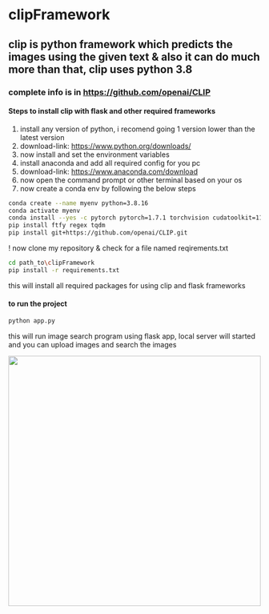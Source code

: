 # clipFramework

## clip is python framework which predicts the images using the given text & also it can do much more than that, clip uses python 3.8

### complete info is in https://github.com/openai/CLIP
#### Steps to install clip with flask and other required frameworks
1. install any version of python, i recomend going 1 version lower than the latest version 
2. download-link: https://www.python.org/downloads/ 
3. now install and set the environment variables
4. install anaconda and add all required config for you pc 
5. download-link: https://www.anaconda.com/download
6. now open the command prompt or other terminal based on your os
7. now create a conda env by following the below steps
```bash
conda create --name myenv python=3.8.16
conda activate myenv
conda install --yes -c pytorch pytorch=1.7.1 torchvision cudatoolkit=11.0
pip install ftfy regex tqdm
pip install git+https://github.com/openai/CLIP.git
```

! now clone my repository & check for a file named reqirements.txt
```bash
cd path_to\clipFramework
pip install -r requirements.txt
```
this will install all required packages for using clip and flask frameworks

#### to run the project
```bash
python app.py
```
this will run image search program using flask app, local server will started and you can upload images and search the images

<img src="https://github.com/ChittojiMuraliSreeKrishna/clipFramework/assets/95464118/9529555e-b9ff-4547-974d-c32ff476122b" width="100%" height="500" />
